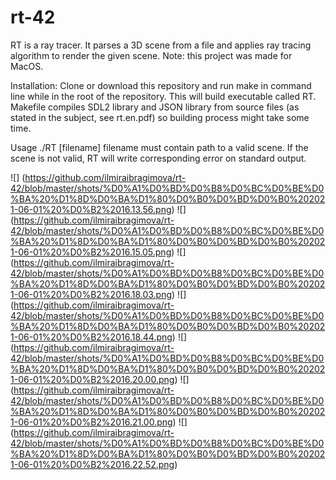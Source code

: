 # rt-42

RT is a  ray tracer. It parses a 3D scene from a file and applies ray tracing algorithm to render the given scene. Note: this project was made for MacOS.

Installation: Clone or download this repository and run make in command line while in the root of the repository. This will build executable called RT. Makefile compiles SDL2 library and JSON library from source files (as stated in the subject, see rt.en.pdf) so building process might take some time.

Usage ./RT [filename] filename must contain path to a valid scene. If the scene is not valid, RT will write corresponding error on standard output.

![] (https://github.com/ilmiraibragimova/rt-42/blob/master/shots/%D0%A1%D0%BD%D0%B8%D0%BC%D0%BE%D0%BA%20%D1%8D%D0%BA%D1%80%D0%B0%D0%BD%D0%B0%202021-06-01%20%D0%B2%2016.13.56.png)
![] (https://github.com/ilmiraibragimova/rt-42/blob/master/shots/%D0%A1%D0%BD%D0%B8%D0%BC%D0%BE%D0%BA%20%D1%8D%D0%BA%D1%80%D0%B0%D0%BD%D0%B0%202021-06-01%20%D0%B2%2016.15.05.png)
![] (https://github.com/ilmiraibragimova/rt-42/blob/master/shots/%D0%A1%D0%BD%D0%B8%D0%BC%D0%BE%D0%BA%20%D1%8D%D0%BA%D1%80%D0%B0%D0%BD%D0%B0%202021-06-01%20%D0%B2%2016.18.03.png)
![] (https://github.com/ilmiraibragimova/rt-42/blob/master/shots/%D0%A1%D0%BD%D0%B8%D0%BC%D0%BE%D0%BA%20%D1%8D%D0%BA%D1%80%D0%B0%D0%BD%D0%B0%202021-06-01%20%D0%B2%2016.18.44.png)
![] (https://github.com/ilmiraibragimova/rt-42/blob/master/shots/%D0%A1%D0%BD%D0%B8%D0%BC%D0%BE%D0%BA%20%D1%8D%D0%BA%D1%80%D0%B0%D0%BD%D0%B0%202021-06-01%20%D0%B2%2016.20.00.png)
![] (https://github.com/ilmiraibragimova/rt-42/blob/master/shots/%D0%A1%D0%BD%D0%B8%D0%BC%D0%BE%D0%BA%20%D1%8D%D0%BA%D1%80%D0%B0%D0%BD%D0%B0%202021-06-01%20%D0%B2%2016.21.00.png)
![] (https://github.com/ilmiraibragimova/rt-42/blob/master/shots/%D0%A1%D0%BD%D0%B8%D0%BC%D0%BE%D0%BA%20%D1%8D%D0%BA%D1%80%D0%B0%D0%BD%D0%B0%202021-06-01%20%D0%B2%2016.22.52.png)
